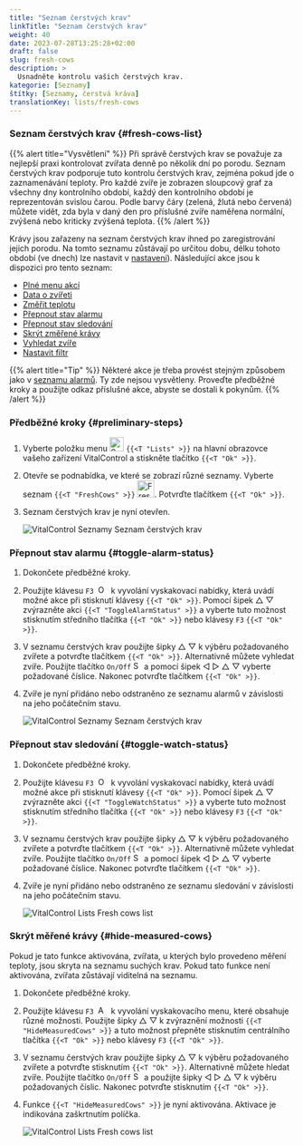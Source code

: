 ```yaml
---
title: "Seznam čerstvých krav"
linkTitle: "Seznam čerstvých krav"
weight: 40
date: 2023-07-28T13:25:28+02:00
draft: false
slug: fresh-cows
description: >
  Usnadněte kontrolu vašich čerstvých krav.
kategorie: [Seznamy]
štítky: [Seznamy, čerstvá kráva]
translationKey: lists/fresh-cows
---
```

### Seznam čerstvých krav {#fresh-cows-list}

{{% alert title="Vysvětlení" %}}
Při správě čerstvých krav se považuje za nejlepší praxi kontrolovat zvířata denně po několik dní po porodu. Seznam čerstvých krav podporuje tuto kontrolu čerstvých krav, zejména pokud jde o zaznamenávání teploty. Pro každé zvíře je zobrazen sloupcový graf za všechny dny kontrolního období, každý den kontrolního období je reprezentován svislou čarou. Podle barvy čáry (zelená, žlutá nebo červená) můžete vidět, zda byla v daný den pro příslušné zvíře naměřena normální, zvýšená nebo kriticky zvýšená teplota.
{{% /alert %}}

Krávy jsou zařazeny na seznam čerstvých krav ihned po zaregistrování jejich porodu. Na tomto seznamu zůstávají po určitou dobu, délku tohoto období (ve dnech) lze nastavit v [nastavení](../../settings/data-acquisition/#control-period-of-fresh-cows)).
 Následující akce jsou k dispozici pro tento seznam:

- [Plné menu akcí](../alarm/#full-action-menu)
- [Data o zvířeti](../alarm/#animal-data)
- [Změřit teplotu](../alarm/#take-temperature)
- [Přepnout stav alarmu](#toggle-alarm-status)
- [Přepnout stav sledování](#toggle-watch-status)
- [Skrýt změřené krávy](#hide-measured-cows)
- [Vyhledat zvíře](../alarm/#search-animal)
- [Nastavit filtr](../alarm/#set-filter)

{{% alert title="Tip" %}}
Některé akce je třeba provést stejným způsobem jako v [seznamu alarmů](../alarm). Ty zde nejsou vysvětleny. Proveďte předběžné kroky a použijte odkaz příslušné akce, abyste se dostali k pokynům.
{{% /alert %}}

### Předběžné kroky {#preliminary-steps}

1. Vyberte položku menu <img src="/icons/main/lists.svg" width="25" align="bottom" alt="Seznamy" /> `{{<T "Lists" >}}` na hlavní obrazovce vašeho zařízení VitalControl a stiskněte tlačítko `{{<T "Ok" >}}`.


2. Otevře se podnabídka, ve které se zobrazí různé seznamy. Vyberte seznam `{{<T "FreshCows" >}}` <img src="/icons/lists/freshcows.svg" width="30" align="bottom" alt="Fresh-cows" />. Potvrďte tlačítkem `{{<T "Ok" >}}`.

3. Seznam čerstvých krav je nyní otevřen.

   ![VitalControl Seznamy Seznam čerstvých krav](../images/firststeps4.png "Seznam čerstvých krav")

### Přepnout stav alarmu {#toggle-alarm-status}

1. Dokončete předběžné kroky.

2. Použijte klávesu `F3` &nbsp;<img src="/icons/footer/open-popup.svg" width="15" align="bottom" alt="Open popup" />&nbsp; k vyvolání vyskakovací nabídky, která uvádí možné akce při stisknutí klávesy `{{<T "Ok" >}}`. Pomocí šipek △ ▽ zvýrazněte akci `{{<T "ToggleAlarmStatus" >}}` a vyberte tuto možnost stisknutím středního tlačítka `{{<T "Ok" >}}` nebo klávesy `F3` `{{<T "Ok" >}}`.

3. V seznamu čerstvých krav použijte šipky △ ▽ k výběru požadovaného zvířete a potvrďte tlačítkem `{{<T "Ok" >}}`. Alternativně můžete vyhledat zvíře. Použijte tlačítko `On/Off` <img src="/icons/footer/search.svg" width="15" align="bottom" alt="Search" /> a pomocí šipek ◁ ▷ △ ▽ vyberte požadované číslice. Nakonec potvrďte tlačítkem `{{<T "Ok" >}}`.

4. Zvíře je nyní přidáno nebo odstraněno ze seznamu alarmů v závislosti na jeho počátečním stavu.

   ![VitalControl Seznamy Seznam čerstvých krav](../images/togglealarmstatus.png "Přepnout stav alarmu")

### Přepnout stav sledování {#toggle-watch-status}

1. Dokončete předběžné kroky.

2. Použijte klávesu `F3` &nbsp;<img src="/icons/footer/open-popup.svg" width="15" align="bottom" alt="Open popup" />&nbsp; k vyvolání vyskakovací nabídky, která uvádí možné akce při stisknutí klávesy `{{<T "Ok" >}}`. Pomocí šipek △ ▽ zvýrazněte akci `{{<T "ToggleWatchStatus" >}}` a vyberte tuto možnost stisknutím středního tlačítka `{{<T "Ok" >}}` nebo klávesy `F3` `{{<T "Ok" >}}`.

3. V seznamu čerstvých krav použijte šipky △ ▽ k výběru požadovaného zvířete a potvrďte tlačítkem `{{<T "Ok" >}}`. Alternativně můžete vyhledat zvíře. Použijte tlačítko `On/Off` <img src="/icons/footer/search.svg" width="15" align="bottom" alt="Search" /> a pomocí šipek ◁ ▷ △ ▽ vyberte požadované číslice. Nakonec potvrďte tlačítkem `{{<T "Ok" >}}`.

4. Zvíře je nyní přidáno nebo odstraněno ze seznamu sledování v závislosti na jeho počátečním stavu.


   ![VitalControl Lists Fresh cows list](../images/togglewatchstatus.png "Toggle watch status")

### Skrýt měřené krávy {#hide-measured-cows}

Pokud je tato funkce aktivována, zvířata, u kterých bylo provedeno měření teploty, jsou skryta na seznamu suchých krav. Pokud tato funkce není aktivována, zvířata zůstávají viditelná na seznamu.

1. Dokončete předběžné kroky.

2. Použijte klávesu `F3` &nbsp;<img src="/icons/footer/open-popup.svg" width="15" align="bottom" alt="Actions" />&nbsp; k vyvolání vyskakovacího menu, které obsahuje různé možnosti. Použijte šipky △ ▽ k zvýraznění možnosti `{{<T "HideMeasuredCows" >}}` a tuto možnost přepněte stisknutím centrálního tlačítka `{{<T "Ok" >}}` nebo klávesy `F3` `{{<T "Ok" >}}`.

3. V seznamu čerstvých krav použijte šipky △ ▽ k výběru požadovaného zvířete a potvrďte stisknutím `{{<T "Ok" >}}`. Alternativně můžete hledat zvíře. Použijte tlačítko `On/Off` <img src="/icons/footer/search.svg" width="15" align="bottom" alt="Search" /> a použijte šipky ◁ ▷ △ ▽ k výběru požadovaných číslic. Nakonec potvrďte stisknutím `{{<T "Ok" >}}`.

4. Funkce `{{<T "HideMeasuredCows" >}}` je nyní aktivována. Aktivace je indikována zaškrtnutím políčka.

   ![VitalControl Lists Fresh cows list](../images/hidemeasuredcows.png "Hide measured cows")
